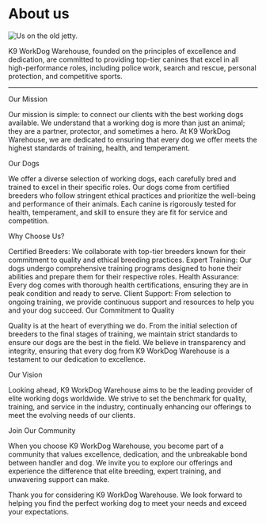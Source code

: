# About us
![Us on the old jetty.](/images/us.jpg?left "Us on the old jetty.")

K9 WorkDog Warehouse, founded on the principles of excellence and dedication, are committed to providing top-tier canines that excel in all high-performance roles, including police work, search and rescue, personal protection, and competitive sports.
_______________________________________



Our Mission

Our mission is simple: to connect our clients with the best working dogs available. We understand that a working dog is more than just an animal; they are a partner, protector, and sometimes a hero. At K9 WorkDog Warehouse, we are dedicated to ensuring that every dog we offer meets the highest standards of training, health, and temperament.

Our Dogs

We offer a diverse selection of working dogs, each carefully bred and trained to excel in their specific roles. Our dogs come from certified breeders who follow stringent ethical practices and prioritize the well-being and performance of their animals. Each canine is rigorously tested for health, temperament, and skill to ensure they are fit for service and competition.

Why Choose Us?

Certified Breeders: We collaborate with top-tier breeders known for their commitment to quality and ethical breeding practices.
Expert Training: Our dogs undergo comprehensive training programs designed to hone their abilities and prepare them for their respective roles.
Health Assurance: Every dog comes with thorough health certifications, ensuring they are in peak condition and ready to serve.
Client Support: From selection to ongoing training, we provide continuous support and resources to help you and your dog succeed.
Our Commitment to Quality

Quality is at the heart of everything we do. From the initial selection of breeders to the final stages of training, we maintain strict standards to ensure our dogs are the best in the field. We believe in transparency and integrity, ensuring that every dog from K9 WorkDog Warehouse is a testament to our dedication to excellence.

Our Vision

Looking ahead, K9 WorkDog Warehouse aims to be the leading provider of elite working dogs worldwide. We strive to set the benchmark for quality, training, and service in the industry, continually enhancing our offerings to meet the evolving needs of our clients.

Join Our Community

When you choose K9 WorkDog Warehouse, you become part of a community that values excellence, dedication, and the unbreakable bond between handler and dog. We invite you to explore our offerings and experience the difference that elite breeding, expert training, and unwavering support can make.

Thank you for considering K9 WorkDog Warehouse. We look forward to helping you find the perfect working dog to meet your needs and exceed your expectations.